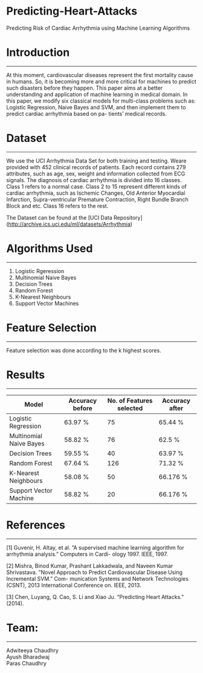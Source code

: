 # Predicting-Heart-Attacks
Predicting Risk of Cardiac Arrhythmia using Machine Learning Algorithms

# Introduction
---
At this moment, cardiovascular diseases represent the
first mortality cause in humans. So, it is becoming more and
more critical for machines to predict such disasters before
they happen.
This paper aims at a better understanding and application
of machine learning in medical domain. In this paper, we
modify six classical models for multi-class problems such
as: Logistic Regression, Naive Bayes and SVM, and then
implement them to predict cardiac arrhythmia based on pa-
tients’ medical records.

# Dataset
---
We use the UCI Arrhythmia Data Set for both training and testing. 
Weare provided with 452 clinical records of patients. Each
record contains 279 attributes, such as age, sex, weight and
information collected from ECG signals. The diagnosis of
cardiac arrhythmia is divided into 16 classes. 
Class 1 refers to a normal case. 
Class 2 to 15 represent different kinds
of cardiac arrhythmia, such as Ischemic Changes, Old Anterior 
Myocardial Infarction, Supra-ventricular Premature
Contraction, Right Bundle Branch Block and etc. 
Class 16 refers to the rest.

The Dataset can be found at the [UCI Data Repository] (http://archive.ics.uci.edu/ml/datasets/Arrhythmia)

# Algorithms Used
---
1. Logistic Rgeression
2. Multinomial Naive Bayes
3. Decision Trees
4. Random Forest
5. K-Nearest Neighbours
6. Support Vector Machines

# Feature Selection
---
Feature selection was done according to the k highest scores.

# Results
---
|     Model     | Accuracy before | No. of Features selected  | Accuracy after |
| --- | --- | --- | --- |
|     Logistic Regression     | 63.97 % | 75  |  65.44 %|
|     Multinomial Naive Bayes     | 58.82 % | 76  | 62.5 %  |
|     Decision Trees     | 59.55 %  |  40 | 63.97 %  |
|     Random Forest     | 67.64 %  |  126 | 71.32 %  |
|     K-Nearest Neighbours     | 58.08 % | 50  | 66.176 % |
|     Support Vector Machine     | 58.82 % | 20  | 66.176 % |

# References
---
[1] Guvenir, H. Altay, et al. ”A supervised machine learning
algorithm for arrhythmia analysis.” Computers in Cardi-
ology 1997. IEEE, 1997.

[2] Mishra, Binod Kumar, Prashant Lakkadwala, and
Naveen Kumar Shrivastava. ”Novel Approach to Predict
Cardiovascular Disease Using Incremental SVM.” Com-
munication Systems and Network Technologies (CSNT),
2013 International Conference on. IEEE, 2013.

[3] Chen, Luyang, Q. Cao, S. Li and Xiao Ju. “Predicting
Heart Attacks.” (2014).

# Team:
---
Adwiteeya Chaudhry<br/>
Ayush Bharadwaj<br/>
Paras Chaudhry
